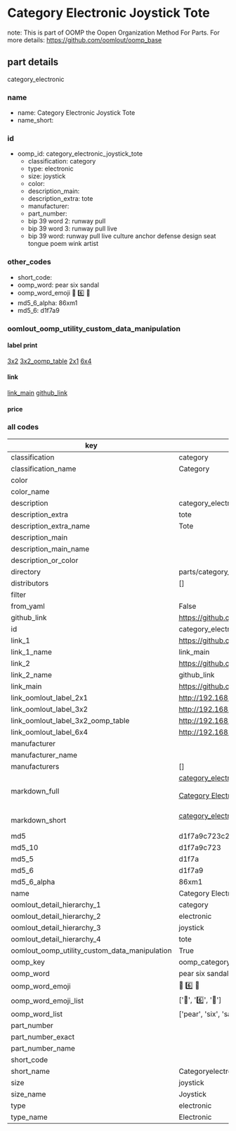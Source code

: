 # Category Electronic Joystick Tote  

note: This is part of OOMP the Oopen Organization Method For Parts. For more details: https://github.com/oomlout/oomp_base

##  part details



category_electronic

### name
* name: Category Electronic Joystick Tote
* name_short: 
### id
* oomp_id: category_electronic_joystick_tote
  * classification: category
  * type: electronic
  * size: joystick
  * color: 
  * description_main: 
  * description_extra: tote
  * manufacturer: 
  * part_number: 
  * bip 39 word 2: runway pull
  * bip 39 word 3: runway pull live
  * bip 39 word: runway pull live culture anchor defense design seat tongue poem wink artist

### other_codes
* short_code: 
* oomp_word: pear six sandal
* oomp_word_emoji :pear: :six: :sandal:
* md5_6_alpha: 86xm1
* md5_6: d1f7a9






### oomlout_oomp_utility_custom_data_manipulation
#### label print
[3x2](http://192.168.1.245:1112/?label=oomp%2086xm1)
[3x2_oomp_table](http://192.168.1.107:1112/?label=oomp%2086xm1)
[2x1](http://192.168.1.242:1112/?label=oomp%2086xm1)
[6x4](http://192.168.1.55:1112/?label=oomp%2086xm1)    

#### link

[link_main](https://github.com/oomlout/oomlout_oomp_current_version_messy/tree/main/parts/category_electronic_joystick_tote) [github_link](https://github.com/oomlout/oomlout_oomp_part_src/tree/main/parts/category_electronic_joystick_tote)                             

#### price







### all codes 
| key | value |  
| --- | --- |  
| classification | category |  
| classification_name | Category |  
| color |  |  
| color_name |  |  
| description | category_electronic |  
| description_extra | tote |  
| description_extra_name | Tote |  
| description_main |  |  
| description_main_name |  |  
| description_or_color |   |  
| directory | parts/category_electronic_joystick_tote |  
| distributors | [] |  
| filter |  |  
| from_yaml | False |  
| github_link | https://github.com/oomlout/oomlout_oomp_part_src/tree/main/parts/category_electronic_joystick_tote |  
| id | category_electronic_joystick_tote |  
| link_1 | https://github.com/oomlout/oomlout_oomp_current_version_messy/tree/main/parts/category_electronic_joystick_tote |  
| link_1_name | link_main |  
| link_2 | https://github.com/oomlout/oomlout_oomp_part_src/tree/main/parts/category_electronic_joystick_tote |  
| link_2_name | github_link |  
| link_main | https://github.com/oomlout/oomlout_oomp_current_version_messy/tree/main/parts/category_electronic_joystick_tote |  
| link_oomlout_label_2x1 | http://192.168.1.242:1112/?label=oomp%2086xm1 |  
| link_oomlout_label_3x2 | http://192.168.1.245:1112/?label=oomp%2086xm1 |  
| link_oomlout_label_3x2_oomp_table | http://192.168.1.107:1112/?label=oomp%2086xm1 |  
| link_oomlout_label_6x4 | http://192.168.1.55:1112/?label=oomp%2086xm1 |  
| manufacturer |  |  
| manufacturer_name |  |  
| manufacturers | [] |  
| markdown_full | [category_electronic_joystick_tote](https://github.com/oomlout/oomlout_oomp_current_version_messy/tree/main/parts/category_electronic_joystick_tote)<br>[](https://github.com/oomlout/oomlout_oomp_current_version_messy/tree/main/parts/category_electronic_joystick_tote)<br>[Category Electronic Joystick Tote](https://github.com/oomlout/oomlout_oomp_current_version_messy/tree/main/parts/category_electronic_joystick_tote)<br><br> |  
| markdown_short | [category_electronic_joystick_tote](https://github.com/oomlout/oomlout_oomp_current_version_messy/tree/main/parts/category_electronic_joystick_tote)<br><br> |  
| md5 | d1f7a9c723c24778e5843359056b55eb |  
| md5_10 | d1f7a9c723 |  
| md5_5 | d1f7a |  
| md5_6 | d1f7a9 |  
| md5_6_alpha | 86xm1 |  
| name | Category Electronic Joystick Tote |  
| oomlout_detail_hierarchy_1 | category |  
| oomlout_detail_hierarchy_2 | electronic |  
| oomlout_detail_hierarchy_3 | joystick |  
| oomlout_detail_hierarchy_4 | tote |  
| oomlout_oomp_utility_custom_data_manipulation | True |  
| oomp_key | oomp_category_electronic_joystick_tote |  
| oomp_word | pear six sandal |  
| oomp_word_emoji | :pear: :six: :sandal: |  
| oomp_word_emoji_list | [':pear:', ':six:', ':sandal:'] |  
| oomp_word_list | ['pear', 'six', 'sandal'] |  
| part_number |  |  
| part_number_exact |  |  
| part_number_name |  |  
| short_code |  |  
| short_name | Categoryelectronic |  
| size | joystick |  
| size_name | Joystick |  
| type | electronic |  
| type_name | Electronic |  

